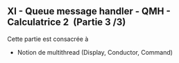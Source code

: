 <h2 dir="auto" id="h_174031069121655196260265"><strong>XI -&nbsp;</strong><strong>Queue message handler&nbsp;</strong><strong>- QMH&nbsp;</strong><strong>- Calculatrice 2&nbsp;</strong><strong>&nbsp;</strong><strong>(Partie 3 /3)</strong></h2>
<p dir="auto">Cette partie est consacr&eacute;e &agrave;</p>
<ul dir="auto">
<li>Notion de multithread (Display, Conductor, Command)</li>
</ul>
